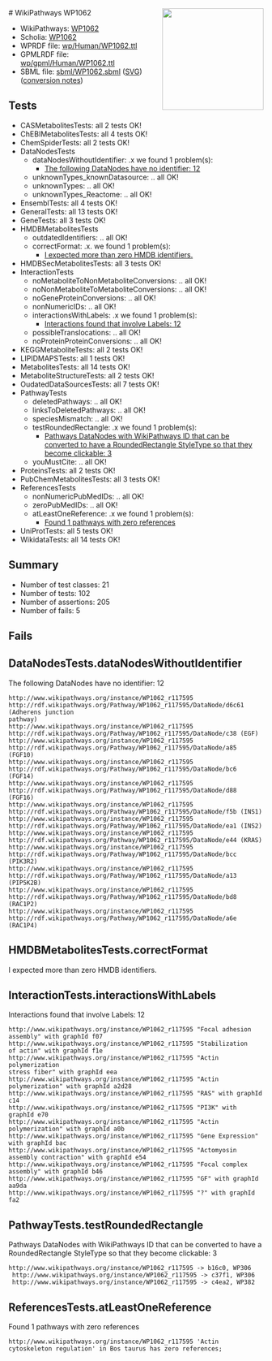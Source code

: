 <img style="float: right; width: 200px" src="../logo.png" />
# WikiPathways WP1062

* WikiPathways: [WP1062](https://identifiers.org/wikipathways:WP1062)
* Scholia: [WP1062](https://scholia.toolforge.org/wikipathways/WP1062)
* WPRDF file: [wp/Human/WP1062.ttl](../wp/Human/WP1062.ttl)
* GPMLRDF file: [wp/gpml/Human/WP1062.ttl](../wp/gpml/Human/WP1062.ttl)
* SBML file: [sbml/WP1062.sbml](../sbml/WP1062.sbml) ([SVG](../sbml/WP1062.svg)) ([conversion notes](../sbml/WP1062.txt))

## Tests
* CASMetabolitesTests: all 2 tests OK!
* ChEBIMetabolitesTests: all 4 tests OK!
* ChemSpiderTests: all 2 tests OK!
* DataNodesTests
    * dataNodesWithoutIdentifier: .x we found 1 problem(s):
        * [The following DataNodes have no identifier: 12](#8792c492)
    * unknownTypes_knownDatasource: .. all OK!
    * unknownTypes: .. all OK!
    * unknownTypes_Reactome: .. all OK!
* EnsemblTests: all 4 tests OK!
* GeneralTests: all 13 tests OK!
* GeneTests: all 3 tests OK!
* HMDBMetabolitesTests
    * outdatedIdentifiers: .. all OK!
    * correctFormat: .x. we found 1 problem(s):
        * [I expected more than zero HMDB identifiers.](#ad154c1e)
* HMDBSecMetabolitesTests: all 3 tests OK!
* InteractionTests
    * noMetaboliteToNonMetaboliteConversions: .. all OK!
    * noNonMetaboliteToMetaboliteConversions: .. all OK!
    * noGeneProteinConversions: .. all OK!
    * nonNumericIDs: .. all OK!
    * interactionsWithLabels: .x we found 1 problem(s):
        * [Interactions found that involve Labels: 12](#fe97a8ba)
    * possibleTranslocations: .. all OK!
    * noProteinProteinConversions: .. all OK!
* KEGGMetaboliteTests: all 2 tests OK!
* LIPIDMAPSTests: all 1 tests OK!
* MetabolitesTests: all 14 tests OK!
* MetaboliteStructureTests: all 2 tests OK!
* OudatedDataSourcesTests: all 7 tests OK!
* PathwayTests
    * deletedPathways: .. all OK!
    * linksToDeletedPathways: .. all OK!
    * speciesMismatch: .. all OK!
    * testRoundedRectangle: .x we found 1 problem(s):
        * [Pathways DataNodes with WikiPathways ID that can be converted to have a RoundedRectangle StyleType so that they become clickable: 3](#9fbad3cd)
    * youMustCite: .. all OK!
* ProteinsTests: all 2 tests OK!
* PubChemMetabolitesTests: all 3 tests OK!
* ReferencesTests
    * nonNumericPubMedIDs: .. all OK!
    * zeroPubMedIDs: .. all OK!
    * atLeastOneReference: .x we found 1 problem(s):
        * [Found 1 pathways with zero references](#35eb778e)
* UniProtTests: all 5 tests OK!
* WikidataTests: all 14 tests OK!


## Summary

* Number of test classes: 21
* Number of tests: 102
* Number of assertions: 205
* Number of fails: 5

## Fails

<a name="8792c492" />

## DataNodesTests.dataNodesWithoutIdentifier

The following DataNodes have no identifier: 12
```
http://www.wikipathways.org/instance/WP1062_r117595 http://rdf.wikipathways.org/Pathway/WP1062_r117595/DataNode/d6c61 (Adherens junction
pathway)
http://www.wikipathways.org/instance/WP1062_r117595 http://rdf.wikipathways.org/Pathway/WP1062_r117595/DataNode/c38 (EGF)
http://www.wikipathways.org/instance/WP1062_r117595 http://rdf.wikipathways.org/Pathway/WP1062_r117595/DataNode/a85 (FGF10)
http://www.wikipathways.org/instance/WP1062_r117595 http://rdf.wikipathways.org/Pathway/WP1062_r117595/DataNode/bc6 (FGF14)
http://www.wikipathways.org/instance/WP1062_r117595 http://rdf.wikipathways.org/Pathway/WP1062_r117595/DataNode/d88 (FGF16)
http://www.wikipathways.org/instance/WP1062_r117595 http://rdf.wikipathways.org/Pathway/WP1062_r117595/DataNode/f5b (INS1)
http://www.wikipathways.org/instance/WP1062_r117595 http://rdf.wikipathways.org/Pathway/WP1062_r117595/DataNode/ea1 (INS2)
http://www.wikipathways.org/instance/WP1062_r117595 http://rdf.wikipathways.org/Pathway/WP1062_r117595/DataNode/e44 (KRAS)
http://www.wikipathways.org/instance/WP1062_r117595 http://rdf.wikipathways.org/Pathway/WP1062_r117595/DataNode/bcc (PIK3R2)
http://www.wikipathways.org/instance/WP1062_r117595 http://rdf.wikipathways.org/Pathway/WP1062_r117595/DataNode/a13 (PIP5K2B)
http://www.wikipathways.org/instance/WP1062_r117595 http://rdf.wikipathways.org/Pathway/WP1062_r117595/DataNode/bd8 (RAC1P2)
http://www.wikipathways.org/instance/WP1062_r117595 http://rdf.wikipathways.org/Pathway/WP1062_r117595/DataNode/a6e (RAC1P4)
```

<a name="ad154c1e" />

## HMDBMetabolitesTests.correctFormat

I expected more than zero HMDB identifiers.
<a name="fe97a8ba" />

## InteractionTests.interactionsWithLabels

Interactions found that involve Labels: 12
```
http://www.wikipathways.org/instance/WP1062_r117595 "Focal adhesion
assembly" with graphId f07
http://www.wikipathways.org/instance/WP1062_r117595 "Stabilization
of actin" with graphId f1e
http://www.wikipathways.org/instance/WP1062_r117595 "Actin polymerization
stress fiber" with graphId eea
http://www.wikipathways.org/instance/WP1062_r117595 "Actin 
polymerization" with graphId a2d28
http://www.wikipathways.org/instance/WP1062_r117595 "RAS" with graphId c14
http://www.wikipathways.org/instance/WP1062_r117595 "PI3K" with graphId e70
http://www.wikipathways.org/instance/WP1062_r117595 "Actin polymerization" with graphId a0b
http://www.wikipathways.org/instance/WP1062_r117595 "Gene Expression" with graphId bac
http://www.wikipathways.org/instance/WP1062_r117595 "Actomyosin
assembly contraction" with graphId e54
http://www.wikipathways.org/instance/WP1062_r117595 "Focal complex
assembly" with graphId b46
http://www.wikipathways.org/instance/WP1062_r117595 "GF" with graphId aa9da
http://www.wikipathways.org/instance/WP1062_r117595 "?" with graphId fa2
```

<a name="9fbad3cd" />

## PathwayTests.testRoundedRectangle

Pathways DataNodes with WikiPathways ID that can be converted to have a RoundedRectangle StyleType so that they become clickable: 3
```
http://www.wikipathways.org/instance/WP1062_r117595 -> b16c0, WP306
 http://www.wikipathways.org/instance/WP1062_r117595 -> c37f1, WP306
 http://www.wikipathways.org/instance/WP1062_r117595 -> c4ea2, WP382
 ```

<a name="35eb778e" />

## ReferencesTests.atLeastOneReference

Found 1 pathways with zero references
```
http://www.wikipathways.org/instance/WP1062_r117595 'Actin cytoskeleton regulation' in Bos taurus has zero references; 
```

